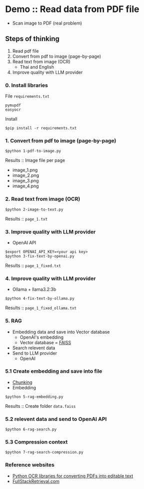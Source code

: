 # Demo :: Read data from PDF file
* Scan image to PDF (real problem)

## Steps of thinking
1. Read pdf file
2. Convert from pdf to image (page-by-page)
3. Read text from image (OCR)
   * Thai and English
4. Improve quality with LLM provider


### 0. Install libraries
File `requirements.txt`
```
pymupdf
easyocr
```

Install
```
$pip install -r requirements.txt
```

### 1. Convert from pdf to image (page-by-page)
```
$python 1-pdf-to-image.py 
```
Results :: Image file per page
* image_1.png
* image_2.png
* image_3.png
* image_4.png

### 2. Read text from image (OCR)
```
$python 2-image-to-text.py
```

Results :: `page_1.txt`

### 3. Improve quality with LLM provider
* OpenAI API
```
$export OPENAI_API_KEY=<your api key>
$python 3-fix-text-by-openai.py 
```

Results :: `page_1_fixed.txt`

### 4. Improve quality with LLM provider
* Ollama + llama3.2:3b
```
$python 4-fix-text-by-ollama.py
```

Results :: `page_1_fixed_ollama.txt`

### 5. RAG
* Embedding data and save into Vector database
  * OpenAI's embedding
  * Vector database = [FAISS](https://python.langchain.com/docs/integrations/vectorstores/faiss/)
* Search relevent data
* Send to LLM provider
  * OpenAI

### 5.1 Create embedding and save into file
* [Chunking](https://python.langchain.com/docs/how_to/character_text_splitter/)
* Embedding
```
$python 5-rag-embedding.py
```
Results :: Create folder `data.faiss`

### 5.2 relevent data and send to OpenAI API
```
$python 6-rag-search.py
```

### 5.3 Compression context
```
$python 7-rag-search-compression.py
```

### Reference websites
* [Python OCR libraries for converting PDFs into editable text](https://ploomber.io/blog/pdf-ocr/)
* [FullStackRetrieval.com](https://community.fullstackretrieval.com/)